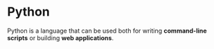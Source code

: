 # Python

Python is a language that can be used both for writing **command-line scripts** or building **web applications**.
